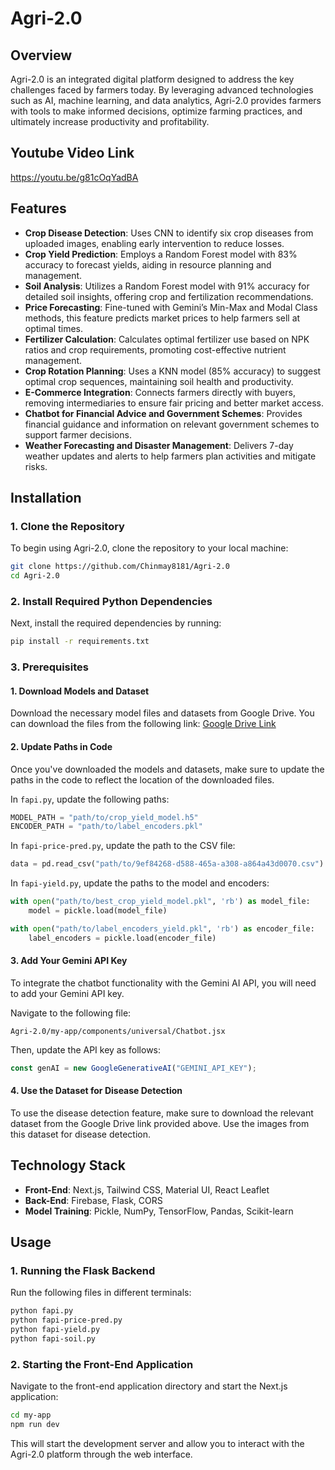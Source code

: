 # Agri-2.0

## Overview

Agri-2.0 is an integrated digital platform designed to address the key challenges faced by farmers today. By leveraging advanced technologies such as AI, machine learning, and data analytics, Agri-2.0 provides farmers with tools to make informed decisions, optimize farming practices, and ultimately increase productivity and profitability.

## Youtube Video Link
https://youtu.be/g81cOqYadBA

## Features

- **Crop Disease Detection**: Uses CNN to identify six crop diseases from uploaded images, enabling early intervention to reduce losses.
- **Crop Yield Prediction**: Employs a Random Forest model with 83% accuracy to forecast yields, aiding in resource planning and management.
- **Soil Analysis**: Utilizes a Random Forest model with 91% accuracy for detailed soil insights, offering crop and fertilization recommendations.
- **Price Forecasting**: Fine-tuned with Gemini’s Min-Max and Modal Class methods, this feature predicts market prices to help farmers sell at optimal times.
- **Fertilizer Calculation**: Calculates optimal fertilizer use based on NPK ratios and crop requirements, promoting cost-effective nutrient management.
- **Crop Rotation Planning**: Uses a KNN model (85% accuracy) to suggest optimal crop sequences, maintaining soil health and productivity.
- **E-Commerce Integration**: Connects farmers directly with buyers, removing intermediaries to ensure fair pricing and better market access.
- **Chatbot for Financial Advice and Government Schemes**: Provides financial guidance and information on relevant government schemes to support farmer decisions.
- **Weather Forecasting and Disaster Management**: Delivers 7-day weather updates and alerts to help farmers plan activities and mitigate risks.

## Installation

### 1. Clone the Repository

To begin using Agri-2.0, clone the repository to your local machine:

```bash
git clone https://github.com/Chinmay8181/Agri-2.0
cd Agri-2.0
```

### 2. Install Required Python Dependencies

Next, install the required dependencies by running:

```bash
pip install -r requirements.txt
```

### 3. Prerequisites

#### 1. Download Models and Dataset

Download the necessary model files and datasets from Google Drive. You can download the files from the following link: [Google Drive Link](https://drive.google.com/drive/folders/1hhi8HjdHAgqoSTDfT1Pj2JBDk11t6lDa?usp=drive_link)

#### 2. Update Paths in Code

Once you've downloaded the models and datasets, make sure to update the paths in the code to reflect the location of the downloaded files.

In `fapi.py`, update the following paths:

```python
MODEL_PATH = "path/to/crop_yield_model.h5"
ENCODER_PATH = "path/to/label_encoders.pkl"
```

In `fapi-price-pred.py`, update the path to the CSV file:

```python
data = pd.read_csv("path/to/9ef84268-d588-465a-a308-a864a43d0070.csv")
```

In `fapi-yield.py`, update the paths to the model and encoders:

```python
with open("path/to/best_crop_yield_model.pkl", 'rb') as model_file:
    model = pickle.load(model_file)

with open("path/to/label_encoders_yield.pkl", 'rb') as encoder_file:
    label_encoders = pickle.load(encoder_file)
```

#### 3. Add Your Gemini API Key

To integrate the chatbot functionality with the Gemini AI API, you will need to add your Gemini API key.

Navigate to the following file:

`Agri-2.0/my-app/components/universal/Chatbot.jsx`

Then, update the API key as follows:

```javascript
const genAI = new GoogleGenerativeAI("GEMINI_API_KEY");
```

#### 4. Use the Dataset for Disease Detection

To use the disease detection feature, make sure to download the relevant dataset from the Google Drive link provided above. Use the images from this dataset for disease detection.

## Technology Stack

- **Front-End**: Next.js, Tailwind CSS, Material UI, React Leaflet
- **Back-End**: Firebase, Flask, CORS
- **Model Training**: Pickle, NumPy, TensorFlow, Pandas, Scikit-learn

## Usage

### 1. Running the Flask Backend

Run the following files in different terminals:

```bash
python fapi.py
python fapi-price-pred.py
python fapi-yield.py
python fapi-soil.py
```

### 2. Starting the Front-End Application

Navigate to the front-end application directory and start the Next.js application:

```bash
cd my-app
npm run dev
```

This will start the development server and allow you to interact with the Agri-2.0 platform through the web interface.

